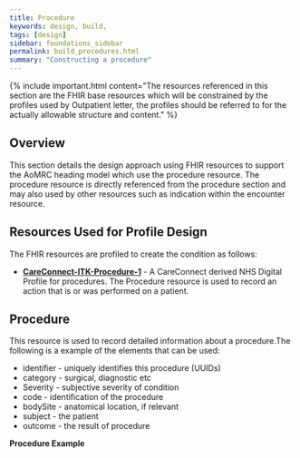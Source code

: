 ```yaml
---
title: Procedure
keywords: design, build,
tags: [design]
sidebar: foundations_sidebar
permalink: build_procedures.html
summary: "Constructing a procedure"
---
```


{% include important.html content="The resources referenced in this section are the FHIR base resources which will be constrained by the profiles used by Outpatient letter, the profiles should be referred to for the actually allowable structure and content." %}

## Overview ##
This section details the design approach using FHIR resources to support the AoMRC heading model which use the procedure resource. The procedure resource is directly referenced from the procedure section and may also used by other resources such as indication within the encounter resource.


## Resources Used for Profile Design ##
The FHIR resources are profiled to create the condition as follows:

- **[CareConnect-ITK-Procedure-1](https://fhir.nhs.uk/STU3/StructureDefinition/CareConnect-ITK-Procedure)** - A CareConnect derived NHS Digital Profile for procedures. The Procedure resource is used to record an action that is or was performed on a patient.

## Procedure ##
This resource is used to record detailed information about a procedure.The following is a example of the elements that can be used: 

- identifier - uniquely identifies this procedure (UUIDs)
- category - surgical, diagnostic etc 
- Severity - subjective severity of condition
- code - identification of the procedure
- bodySite - anatomical location, if relevant
- subject - the patient
- outcome - the result of procedure


**Procedure Example**

<script src="https://gist.github.com/IOPS-DEV/8744f772a7e09e862fbb8714c1647e0a.js"></script>


